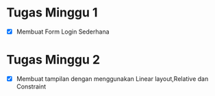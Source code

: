 # Tugas Minggu 1
- [x] Membuat Form Login Sederhana
# Tugas Minggu 2
- [x] Membuat tampilan dengan menggunakan Linear layout,Relative dan Constraint

